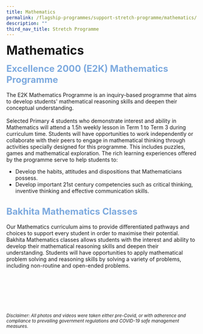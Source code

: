 ```yaml
---
title: Mathematics
permalink: /flagship-programmes/support-stretch-programme/mathematics/
description: ""
third_nav_title: Stretch Programme
---
```

<b><font size="6">Mathematics</font></b>

<b><font size="5" color="#7daadf">Excellence 2000 (E2K) Mathematics Programme</font></b>
<br>
<br>
The E2K Mathematics Programme is an inquiry-based programme that aims to develop students' mathematical reasoning skills and deepen their conceptual understanding.  
<br>
Selected Primary 4 students who demonstrate interest and ability in Mathematics will attend a 1.5h weekly lesson in Term 1 to Term 3 during curriculum time. Students will have opportunities to work independently or collaborate with their peers to engage in mathematical thinking through activities specially designed for this programme. This includes puzzles, games and mathematical exploration. The rich learning experiences offered by the programme serve to help students to:  
 
*   Develop the habits, attitudes and dispositions that Mathematicians possess.
*   Develop important 21st century competencies such as critical thinking, inventive thinking and effective communication skills.

 <br> 
<b><font size="5" color="#7daadf">Bakhita Mathematics Classes</font></b>
<br>
<br>
Our Mathematics curriculum aims to provide differentiated pathways and choices to support every student in order to maximise their potential. Bakhita Mathematics classes allows students with the interest and ability to develop their mathematical reasoning skills and deepen their understanding. Students will have opportunities to apply mathematical problem solving and reasoning skills by solving a variety of problems, including non-routine and open-ended problems.


<br><br><br><br><br><br>
<sup>_Disclaimer: All photos and videos were taken either pre-Covid, or with adherence and compliance to prevailing government regulations and COVID-19 safe management measures._</sup>